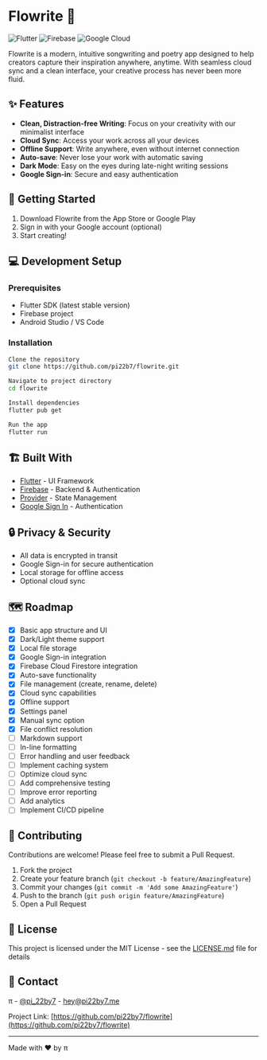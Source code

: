 # Flowrite 📝

![Flutter](https://img.shields.io/badge/Flutter-%2302569B.svg?style=for-the-badge&logo=Flutter&logoColor=white)
![Firebase](https://img.shields.io/badge/firebase-%23039BE5.svg?style=for-the-badge&logo=firebase)
![Google Cloud](https://img.shields.io/badge/GoogleCloud-%234285F4.svg?style=for-the-badge&logo=google-cloud&logoColor=white)

Flowrite is a modern, intuitive songwriting and poetry app designed to help creators capture their inspiration anywhere, anytime. With seamless cloud sync and a clean interface, your creative process has never been more fluid.

## ✨ Features

- **Clean, Distraction-free Writing**: Focus on your creativity with our minimalist interface
- **Cloud Sync**: Access your work across all your devices
- **Offline Support**: Write anywhere, even without internet connection
- **Auto-save**: Never lose your work with automatic saving
- **Dark Mode**: Easy on the eyes during late-night writing sessions
- **Google Sign-in**: Secure and easy authentication

## 🚀 Getting Started

1. Download Flowrite from the App Store or Google Play
2. Sign in with your Google account (optional)
3. Start creating!

## 💻 Development Setup

### Prerequisites
- Flutter SDK (latest stable version)
- Firebase project
- Android Studio / VS Code

### Installation
```bash
Clone the repository
git clone https://github.com/pi22b7/flowrite.git

Navigate to project directory
cd flowrite

Install dependencies
flutter pub get

Run the app
flutter run
```


## 🏗️ Built With

- [Flutter](https://flutter.dev/) - UI Framework
- [Firebase](https://firebase.google.com/) - Backend & Authentication
- [Provider](https://pub.dev/packages/provider) - State Management
- [Google Sign In](https://pub.dev/packages/google_sign_in) - Authentication


## 🔒 Privacy & Security

- All data is encrypted in transit
- Google Sign-in for secure authentication
- Local storage for offline access
- Optional cloud sync

## 🗺️ Roadmap

- [x] Basic app structure and UI
- [x] Dark/Light theme support
- [x] Local file storage
- [x] Google Sign-in integration
- [x] Firebase Cloud Firestore integration
- [x] Auto-save functionality
- [x] File management (create, rename, delete)
- [x] Cloud sync capabilities
- [x] Offline support
- [x] Settings panel
- [x] Manual sync option
- [x] File conflict resolution
- [ ] Markdown support
- [ ] In-line formatting
- [ ] Error handling and user feedback
- [ ] Implement caching system
- [ ] Optimize cloud sync
- [ ] Add comprehensive testing
- [ ] Improve error reporting
- [ ] Add analytics
- [ ] Implement CI/CD pipeline

## 🤝 Contributing

Contributions are welcome! Please feel free to submit a Pull Request.

1. Fork the project
2. Create your feature branch (`git checkout -b feature/AmazingFeature`)
3. Commit your changes (`git commit -m 'Add some AmazingFeature'`)
4. Push to the branch (`git push origin feature/AmazingFeature`)
5. Open a Pull Request

## 📄 License

This project is licensed under the MIT License - see the [LICENSE.md](LICENSE) file for details

## 📧 Contact

π - [@pi_22by7](https://www.threads.net/@pi_22by7) - hey@pi22by7.me

Project Link: [https://github.com/pi22by7/flowrite](https://github.com/pi22by7/flowrite)

---

Made with ❤️ by π